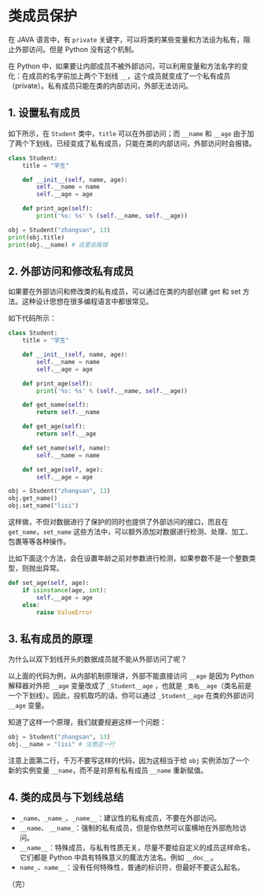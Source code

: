 # 类成员保护

在 JAVA 语言中，有 `private` 关键字，可以将类的某些变量和方法设为私有，阻止外部访问。但是 Python 没有这个机制。

在 Python 中，如果要让内部成员不被外部访问，可以利用变量和方法名字的变化：在成员的名字前加上两个下划线 `__`，这个成员就变成了一个私有成员（private）。私有成员只能在类的内部访问，外部无法访问。

## 1. 设置私有成员

如下所示，在 `Student` 类中，`title` 可以在外部访问；而 `__name` 和 `__age` 由于加了两个下划线，已经变成了私有成员，只能在类的内部访问，外部访问时会报错。

```python
class Student:
    title = "学生"

    def __init__(self, name, age):
        self.__name = name
        self.__age = age

    def print_age(self):
        print('%s: %s' % (self.__name, self.__age))

obj = Student("zhangsan", 13)
print(obj.title)
print(obj.__name) # 这里会报错
```

## 2. 外部访问和修改私有成员

如果要在外部访问和修改类的私有成员，可以通过在类的内部创建 get 和 set 方法。这种设计思想在很多编程语言中都很常见。

如下代码所示：

```python
class Student:
    title = "学生"

    def __init__(self, name, age):
        self.__name = name
        self.__age = age

    def print_age(self):
        print('%s: %s' % (self.__name, self.__age))

    def get_name(self):
        return self.__name

    def get_age(self):
        return self.__age

    def set_name(self, name):
        self.__name = name

    def set_age(self, age):
        self.__age = age

obj = Student("zhangsan", 13)
obj.get_name()
obj.set_name("lisi")
```

这样做，不但对数据进行了保护的同时也提供了外部访问的接口，而且在 `get_name`，`set_name` 这些方法中，可以额外添加对数据进行检测、处理、加工、包裹等等各种操作。

比如下面这个方法，会在设置年龄之前对参数进行检测，如果参数不是一个整数类型，则抛出异常。

```python
def set_age(self, age):
    if isinstance(age, int):
        self.__age = age
    else:
        raise ValueError
```

## 3. 私有成员的原理

为什么以双下划线开头的数据成员就不能从外部访问了呢？

以上面的代码为例，从内部机制原理讲，外部不能直接访问 `__age` 是因为 Python 解释器对外把 `__age` 变量改成了 `_Student__age` ，也就是 `_类名__age`（类名前是一个下划线）。因此，投机取巧的话，你可以通过 `_Student__age` 在类的外部访问 `__age` 变量。

知道了这样一个原理，我们就要规避这样一个问题：

```python
obj = Student("zhangsan", 13)
obj.__name = "lisi" # 注意这一行
```

注意上面第二行，千万不要写这样的代码，因为这相当于给 `obj` 实例添加了一个新的实例变量 `__name`，而不是对原有私有成员 `__name` 重新赋值。

## 4. 类的成员与下划线总结

* `_name`、`_name_`、`_name__`：建议性的私有成员，不要在外部访问。
* `__name`、 `__name_`：强制的私有成员，但是你依然可以蛮横地在外部危险访问。
* `__name__`：特殊成员，与私有性质无关，尽量不要给自定义的成员这样命名，它们都是 Python 中具有特殊意义的魔法方法名。例如 `__doc__`。
* `name_`、`name__`：没有任何特殊性，普通的标识符，但最好不要这么起名。

（完）
